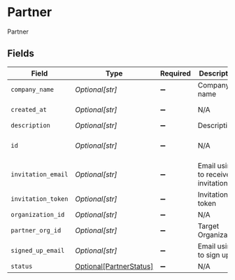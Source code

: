 # Partner

Partner


## Fields

| Field                                                           | Type                                                            | Required                                                        | Description                                                     | Example                                                         |
| --------------------------------------------------------------- | --------------------------------------------------------------- | --------------------------------------------------------------- | --------------------------------------------------------------- | --------------------------------------------------------------- |
| `company_name`                                                  | *Optional[str]*                                                 | :heavy_minus_sign:                                              | Company name                                                    | Company name                                                    |
| `created_at`                                                    | *Optional[str]*                                                 | :heavy_minus_sign:                                              | N/A                                                             | 2022-02-08T04:44:32.246Z                                        |
| `description`                                                   | *Optional[str]*                                                 | :heavy_minus_sign:                                              | Description                                                     | Description                                                     |
| `id`                                                            | *Optional[str]*                                                 | :heavy_minus_sign:                                              | N/A                                                             | e45a6dc2-3795-43a3-ae0f-6b6760f310fc                            |
| `invitation_email`                                              | *Optional[str]*                                                 | :heavy_minus_sign:                                              | Email using to receive invitation                               |                                                                 |
| `invitation_token`                                              | *Optional[str]*                                                 | :heavy_minus_sign:                                              | Invitation token                                                |                                                                 |
| `organization_id`                                               | *Optional[str]*                                                 | :heavy_minus_sign:                                              | N/A                                                             | 123                                                             |
| `partner_org_id`                                                | *Optional[str]*                                                 | :heavy_minus_sign:                                              | Target Organization                                             | 123456                                                          |
| `signed_up_email`                                               | *Optional[str]*                                                 | :heavy_minus_sign:                                              | Email using to sign up                                          |                                                                 |
| `status`                                                        | [Optional[PartnerStatus]](../../models/shared/partnerstatus.md) | :heavy_minus_sign:                                              | N/A                                                             |                                                                 |